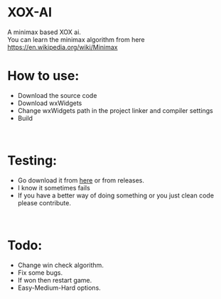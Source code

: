 # XOX-AI

A minimax based XOX ai.</br>
You can learn the minimax algorithm from here https://en.wikipedia.org/wiki/Minimax
</br>

# How to use:

- Download the source code
- Download wxWidgets 
- Change wxWidgets path in the project linker and compiler settings
- Build
</br>

# Testing:
- Go download it from [here](https://github.com/tneilc/XOX-AI/releases/tag/v0.0) or from releases.
- I know it sometimes fails
- If you have a better way of doing something or you just clean code please contribute.
</br>


# Todo:

- Change win check algorithm.
- Fix some bugs.
- If won then restart game.
- Easy-Medium-Hard options.
